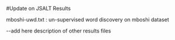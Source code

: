 #Update on JSALT Results

mboshi-uwd.txt : un-supervised word discovery on mboshi dataset

--add here description of other results files

